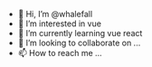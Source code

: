 - 👋 Hi, I’m @whalefall
- 👀 I’m interested in vue
- 🌱 I’m currently learning vue react
- 💞️ I’m looking to collaborate on ...
- 📫 How to reach me ...

<!---
whalefall5/whalefall5 is a ✨ special ✨ repository because its `README.md` (this file) appears on your GitHub profile.
You can click the Preview link to take a look at your changes.
--->
